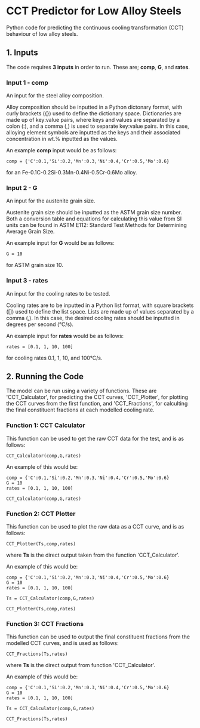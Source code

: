# CCT Predictor for Low Alloy Steels

Python code for predicting the continuous cooling transformation (CCT) behaviour of low alloy steels.

## 1. Inputs

The code requires **3 inputs** in order to run. These are; **comp**, **G**, and **rates**.

### Input 1 - comp

An input for the steel alloy composition.

Alloy composition should be inputted in a Python dictonary format, with curly brackets ({}) used to define the dictionary space. Dictionaries are made up of key:value pairs, where keys and values are separated by a colon (:), and a comma (,) is used to separate key:value pairs. In this case, alloying element symbols are inputted as the keys and their associated concentration in wt.% inputted as the values. 

An example **comp** input would be as follows:

    comp = {'C':0.1,'Si':0.2,'Mn':0.3,'Ni':0.4,'Cr':0.5,'Mo':0.6}
    
for an Fe-0.1C-0.2Si-0.3Mn-0.4Ni-0.5Cr-0.6Mo alloy.

### Input 2 - G

An input for the austenite grain size. 

Austenite grain size should be inputted as the ASTM grain size number. Both a conversion table and equations for calculating this value from SI units can be found in ASTM E112: Standard Test Methods for Determining Average Grain Size.

An example input for **G** would be as follows:

    G = 10
    
for ASTM grain size 10.

### Input 3 - rates

An input for the cooling rates to be tested. 

Cooling rates are to be inputted in a Python list format, with square brackets ([]) used to define the list space. Lists are made up of values separated by a comma (,). In this case, the desired cooling rates should be inputted in degrees per second (°C/s).

An example input for **rates** would be as follows:

    rates = [0.1, 1, 10, 100]
    
for cooling rates 0.1, 1, 10, and 100°C/s.

## 2. Running the Code

The model can be run using a variety of functions. These are 'CCT_Calculator', for predicting the CCT curves, 'CCT_Plotter', for plotting the CCT curves from the first function, and 'CCT_Fractions', for calculting the final constituent fractions at each modelled cooling rate.

### Function 1: CCT Calculator

This function can be used to get the raw CCT data for the test, and is as follows:

    CCT_Calculator(comp,G,rates)

An example of this would be:

    comp = {'C':0.1,'Si':0.2,'Mn':0.3,'Ni':0.4,'Cr':0.5,'Mo':0.6}
    G = 10
    rates = [0.1, 1, 10, 100]
    
    CCT_Calculator(comp,G,rates)
    
### Function 2: CCT Plotter

This function can be used to plot the raw data as a CCT curve, and is as follows:

    CCT_Plotter(Ts,comp,rates)
    
where **Ts** is the direct output taken from the function 'CCT_Calculator'.

An example of this would be:
    
    comp = {'C':0.1,'Si':0.2,'Mn':0.3,'Ni':0.4,'Cr':0.5,'Mo':0.6}
    G = 10
    rates = [0.1, 1, 10, 100]
    
    Ts = CCT_Calculator(comp,G,rates)
    
    CCT_Plotter(Ts,comp,rates)
   
### Function 3: CCT Fractions

This function can be used to output the final constituent fractions from the modelled CCT curves, and is used as follows:

    CCT_Fractions(Ts,rates)
    
where **Ts** is the direct output from function 'CCT_Calculator'.

An example of this would be:

    comp = {'C':0.1,'Si':0.2,'Mn':0.3,'Ni':0.4,'Cr':0.5,'Mo':0.6}
    G = 10
    rates = [0.1, 1, 10, 100]
    
    Ts = CCT_Calculator(comp,G,rates)
    
    CCT_Fractions(Ts,rates)
